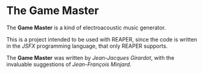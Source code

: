 # The Game Master

The **Game Master** is a kind of electroacoustic music generator.

This is a project intended to be used with REAPER, since the code
is written in the *JSFX* programming language, that only REAPER supports.

The **Game Master** was written by *Jean-Jacques Girardot*, with the invaluable
suggestions of *Jean-François Minjard*.
